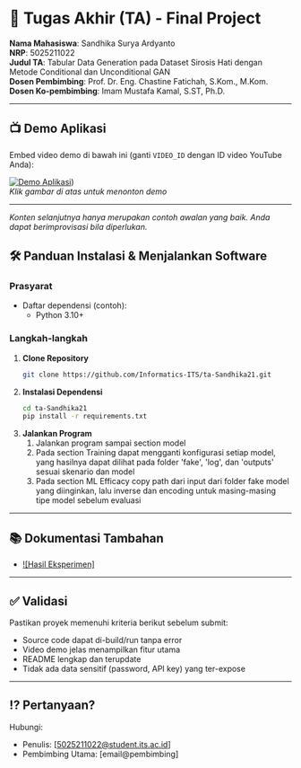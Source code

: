 # 🏁 Tugas Akhir (TA) - Final Project

**Nama Mahasiswa**: Sandhika Surya Ardyanto  
**NRP**: 5025211022  
**Judul TA**: Tabular Data Generation pada Dataset Sirosis Hati dengan Metode Conditional dan Unconditional GAN  
**Dosen Pembimbing**: Prof. Dr. Eng. Chastine Fatichah, S.Kom., M.Kom.  
**Dosen Ko-pembimbing**: Imam Mustafa Kamal, S.ST, Ph.D.

---

## 📺 Demo Aplikasi  
Embed video demo di bawah ini (ganti `VIDEO_ID` dengan ID video YouTube Anda):  

[![Demo Aplikasi](https://img.youtu.be/000KDsru97w/maxresdefault.jpg)](https://youtu.be/000KDsru97w))  
*Klik gambar di atas untuk menonton demo*

---

*Konten selanjutnya hanya merupakan contoh awalan yang baik. Anda dapat berimprovisasi bila diperlukan.*

## 🛠 Panduan Instalasi & Menjalankan Software  

### Prasyarat  
- Daftar dependensi (contoh):
  - Python 3.10+

### Langkah-langkah  
1. **Clone Repository**  
   ```bash
   git clone https://github.com/Informatics-ITS/ta-Sandhika21.git
   ```
2. **Instalasi Dependensi**
   ```bash
   cd ta-Sandhika21
   pip install -r requirements.txt 
   ```
3. **Jalankan Program**
   1. Jalankan program sampai section model
   2. Pada section Training dapat mengganti konfigurasi setiap model, yang hasilnya dapat dilihat pada folder 'fake', 'log', dan 'outputs' sesuai skenario dan model
   3. Pada section ML Efficacy copy path dari input dari folder fake model yang diinginkan, lalu inverse dan encoding untuk masing-masing tipe model sebelum evaluasi
---

## 📚 Dokumentasi Tambahan

- [![Hasil Eksperimen]](docs/api.md)

---

## ✅ Validasi

Pastikan proyek memenuhi kriteria berikut sebelum submit:
- Source code dapat di-build/run tanpa error
- Video demo jelas menampilkan fitur utama
- README lengkap dan terupdate
- Tidak ada data sensitif (password, API key) yang ter-expose

---

## ⁉️ Pertanyaan?

Hubungi:
- Penulis: [5025211022@student.its.ac.id]
- Pembimbing Utama: [email@pembimbing]
